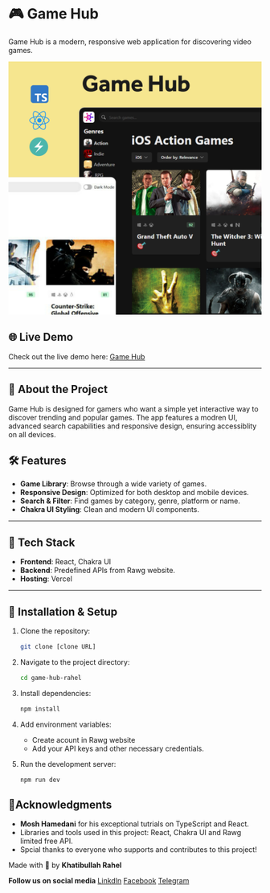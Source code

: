 # 🎮 Game Hub

Game Hub is a modern, responsive web application for discovering video games.

![📷Screenshot](./public/screenshot.jpg)

## 🌐 Live Demo

Check out the live demo here: [Game Hub](https://game-hub-rahel.vercel.app/)

---

## 🧐 About the Project

Game Hub is designed for gamers who want a simple yet interactive way to discover trending and popular games.
The app features a modren UI, advanced search capabilities and responsive design, ensuring accessiblity on all devices.

## 🛠️ Features

- **Game Library**: Browse through a wide variety of games.
- **Responsive Design**: Optimized for both desktop and mobile devices.
- **Search & Filter**: Find games by category, genre, platform or name.
- **Chakra UI Styling**: Clean and modern UI components.

---

## 🚀 Tech Stack

- **Frontend**: React, Chakra UI
- **Backend**: Predefined APIs from Rawg website.
- **Hosting**: Vercel

---

## 🚧 Installation & Setup

1. Clone the repository:

   ```bash
   git clone [clone URL]

   ```

2. Navigate to the project directory:

   ```bash
   cd game-hub-rahel

   ```

3. Install dependencies:

   ```bash
   npm install

   ```

4. Add environment variables:

   - Create acount in Rawg website
   - Add your API keys and other necessary credentials.

5. Run the development server:
   ```bash
   npm run dev
   ```

## 👐Acknowledgments

- **Mosh Hamedani** for his exceptional tutrials on TypeScript and React.
- Libraries and tools used in this project: React, Chakra UI and Rawg limited free API.
- Spcial thanks to everyone who supports and contributes to this project!

Made with 💜 by **Khatibullah Rahel**

**Follow us on social media**
[LinkdIn](https://www.linkedin.com/in/khatibullah-rahel-a93a74281/)
[Facebook](https://www.facebook.com/khatibullah.asaad.7)
[Telegram](https://t.me/rahel_023)

